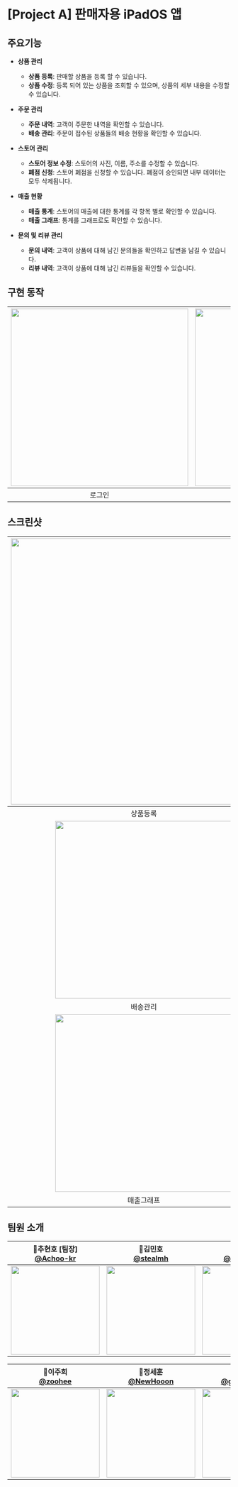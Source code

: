 # [Project A] 판매자용 iPadOS 앱

## 주요기능
- **상품 관리**
  - **상품 등록**: 판매할 상품을 등록 할 수 있습니다.
  - **상품 수정**: 등록 되어 있는 상품을 조회할 수 있으며, 상품의 세부 내용을 수정할 수 있습니다.

- **주문 관리**
  - **주문 내역**: 고객이 주문한 내역을 확인할 수 있습니다.
  - **배송 관리**: 주문이 접수된 상품들의 배송 현황을 확인할 수 있습니다.

- **스토어 관리**
  - **스토어 정보 수정**: 스토어의 사진, 이름, 주소를 수정할 수 있습니다.
  - **폐점 신청**: 스토어 폐점을 신청할 수 있습니다. 폐점이 승인되면 내부 데이터는 모두 삭제됩니다.

- **매출 현황**
  - **매출 통계**: 스토어의 매출에 대한 통계를 각 항목 별로 확인할 수 있습니다.
  - **매출 그래프**: 통계를 그래프로도 확인할 수 있습니다.

- **문의 및 리뷰 관리**
  - **문의 내역**: 고객이 상품에 대해 남긴 문의들을 확인하고 답변을 남길 수 있습니다.
  - **리뷰 내역**: 고객이 상품에 대해 남긴 리뷰들을 확인할 수 있습니다.

## 구현 동작
<img src="https://user-images.githubusercontent.com/48899055/209801398-034acdd8-748d-4dc0-8281-3e6b8ca9d8e7.gif" width="400">|<img src="https://user-images.githubusercontent.com/48899055/209801925-0fcd68a3-c8cb-4be7-b15c-ea2248777ed7.gif" width="400">|
|:---:|:---:|
|로그인|NavigationSplitView|

## 스크린샷
<img src="https://user-images.githubusercontent.com/48899055/209798259-fe6d3959-9a25-4d60-b700-59bab6aa68a4.png" width="600">|<img src="https://user-images.githubusercontent.com/48899055/209798264-5b77a4b4-9f41-4b07-99cc-1569554c01b2.png" width="600">|<img src="https://user-images.githubusercontent.com/48899055/209798271-43a59c07-9045-40fc-a415-bcc01549c045.png" width="600">|
|:---:|:---:|:---:|
|상품등록|상품수정|주문내역|
<img src="https://user-images.githubusercontent.com/48899055/209798280-9652f929-3d82-42e1-a99f-125db27e1d2b.png" width="400">|<img src="https://user-images.githubusercontent.com/48899055/209798287-5de23781-b4f6-4d16-83aa-083ffc20bca2.png" width="400">|<img src="https://user-images.githubusercontent.com/48899055/209798863-215f4b10-3ca3-47b3-99f8-7d5c5471a246.png" width="400">|
|배송관리|스토어 정보수정|매출통계|
|<img src="https://user-images.githubusercontent.com/48899055/209798873-eaf12f2c-1aa6-40ab-8dda-eb166ff6c77f.png" width="400">|<img src="https://user-images.githubusercontent.com/48899055/209798881-89990f98-4738-458e-9983-012130f8210a.png" width="400">|<img src="https://user-images.githubusercontent.com/48899055/209798887-c1c45fc3-9efe-46d9-a3a8-23784fa94596.png" width="400">|
|매출그래프|문의내역|리뷰내역|
## 팀원 소개
| 📎추현호 [팀장]<br/>[@Achoo-kr](https://github.com/Achoo-kr)<br/> | 📎김민호<br/> [@stealmh](https://github.com/stealmh)<br/> | 📎김수현<br/>[@suekim999](https://github.com/suekim999)<br/> |
| :----------------------------------------------------------: | :---------------------------------------------: | :-------------------------------------------------: |
|<img src="https://avatars.githubusercontent.com/u/64416520?v=4" width=200> | <img src="https://avatars.githubusercontent.com/u/66459715?v=4" width=200>  | <img src="https://avatars.githubusercontent.com/u/80815221?v=4" width=200> |

|📎이주희<br/> [@zoohee](https://github.com/zoohee)<br/> | 📎정세훈<br/> [@NewHooon](https://github.com/NewHooon)<br/> |  📎최한호<br/> [@guguhanogu](https://github.com/guguhanogu)<br/> |
| :----------------------------------------------------------: | :---------------------------------------------: | :-------------------------------------------------: |
|<img src="https://avatars.githubusercontent.com/u/48899055?v=4" width=200> | <img src="https://avatars.githubusercontent.com/u/108966759?v=4" width=200>  | <img src="https://avatars.githubusercontent.com/u/64696968?v=4" width=200> |
